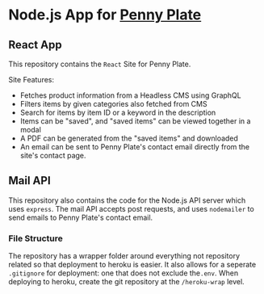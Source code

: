 # Node.js App for [Penny Plate](http://pennyplate.com/)
## React App
This repository contains the `React` Site for Penny Plate.

Site Features:
- Fetches product information from a Headless CMS using GraphQL
- Filters items by given categories also fetched from CMS
- Search for items by item ID or a keyword in the description
- Items can be "saved", and "saved items" can be viewed together in a modal
- A PDF can be generated from the "saved items" and downloaded
- An email can be sent to Penny Plate's contact email directly from the site's contact page.

## Mail API
This repository also contains the code for the Node.js API server which uses `express`. The mail API accepts post requests, and uses `nodemailer` to send emails to Penny Plate's contact email.

### File Structure
The repository has a wrapper folder around everything not repository related so that deployment to heroku is easier. It also allows for a seperate `.gitignore` for deployment: one that does not exclude the`.env`. When deploying to heroku, create the git repository at the `/heroku-wrap` level.